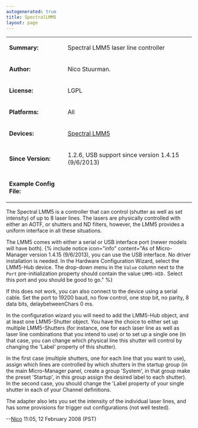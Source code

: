 ```yaml
---
autogenerated: true
title: SpectralLMM5
layout: page
---
```


<table>
<tr>
<td markdown="1">

**Summary:**

</td>
<td markdown="1">

Spectral LMM5 laser line controller

</td>
</tr>
<tr>
<td markdown="1">

**Author:**

</td>
<td markdown="1">

Nico Stuurman.

</td>
</tr>
<tr>
<td markdown="1">

**License:**

</td>
<td markdown="1">

LGPL

</td>
</tr>
<tr>
<td markdown="1">

**Platforms:**

</td>
<td markdown="1">

All

</td>
</tr>
<tr>
<td markdown="1">

**Devices:**

</td>
<td markdown="1">

[Spectral
LMM5](http://www.spectralappliedresearch.com/products/mergemodule/)

</td>
</tr>
<tr>
<td markdown="1">

**Since Version:**

</td>
<td markdown="1">

1.2.6, USB support since version 1.4.15 (9/6/2013)

</td>
</tr>
<tr>
<td markdown="1">

**Example Config File:**

</td>
<td markdown="1">
</td>
</tr>
</table>

The Spectral LMM5 is a controller that can control (shutter as well as
set intensity) of up to 8 laser lines. The lasers are physically
controlled with either an AOTF, or shutters and ND filters, however, the
LMM5 provides a uniform interface in all these situations.

The LMM5 comes with either a serial or USB interface port (newer models
will have both). {% include notice icon="info" content="As of Micro-Manager version
1.4.15 (9/6/2013), you can use the USB interface. No driver installation
is needed. In the Hardware Configuration Wizard, select the LMM5-Hub
device. The drop-down menu in the `Value` column next to the `Port`
pre-initialization property should contain the value `LMM5-HID.` Select
this port and you should be good to go." %}

If this does not work, you can also connect to the device using a serial
cable. Set the port to 19200 baud, no flow control, one stop bit, no
parity, 8 data bits, delaybetweenChars 0 ms.

In the configuration wizard you will need to add the LMM5-Hub object,
and at least one LMM5-Shutter object. You have the choice to either set
up multiple LMM5-Shutters (for instance, one for each laser line as well
as laser line combinations that you intend to use) or to set up a single
one (in that case, you can change which physical line this shutter will
control by changing the 'Label' property of this shutter).

In the first case (multiple shutters, one for each line that you want to
use), assign which lines are controlled by which shutters in the startup
group (in the main Micro-Manager panel, create a group 'System', in that
group make the preset 'Startup', in this group assign the desired label
to each shutter). In the second case, you should change the 'Label
property of your single shutter in each of your Channel definitions.

The adapter also lets you set the intensity of the individual laser
lines, and has some provisions for trigger out configurations (not well
tested).

--[Nico](User:Nico "wikilink") 11:05, 12 February 2008 (PST)
